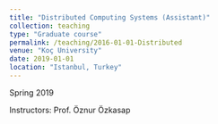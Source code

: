 ```yaml
---
title: "Distributed Computing Systems (Assistant)"
collection: teaching
type: "Graduate course"
permalink: /teaching/2016-01-01-Distributed
venue: "Koç University"
date: 2019-01-01
location: "Istanbul, Turkey"
---
```


Spring 2019

Instructors: Prof. Öznur Özkasap
